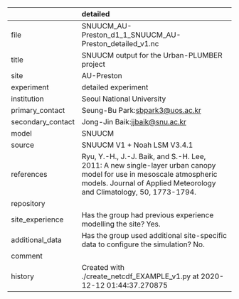 |                   | detailed                                                                                                                                                                                   |
|:------------------|:-------------------------------------------------------------------------------------------------------------------------------------------------------------------------------------------|
| file              | SNUUCM_AU-Preston_d1_1_SNUUCM_AU-Preston_detailed_v1.nc                                                                                                                                    |
| title             | SNUUCM output for the Urban-PLUMBER project                                                                                                                                                |
| site              | AU-Preston                                                                                                                                                                                 |
| experiment        | detailed experiment                                                                                                                                                                        |
| institution       | Seoul National University                                                                                                                                                                  |
| primary_contact   | Seung-Bu Park:sbpark3@uos.ac.kr                                                                                                                                                            |
| secondary_contact | Jong-Jin Baik:jjbaik@snu.ac.kr                                                                                                                                                             |
| model             | SNUUCM                                                                                                                                                                                     |
| source            | SNUUCM V1 + Noah LSM V3.4.1                                                                                                                                                                |
| references        | Ryu, Y.-H., J.-J. Baik, and S.-H. Lee, 2011: A new single-layer urban canopy model for use in mesoscale atmospheric models. Journal of Applied Meteorology and Climatology, 50, 1773-1794. |
| repository        |                                                                                                                                                                                            |
| site_experience   | Has the group had previous experience modelling the site? Yes.                                                                                                                             |
| additional_data   | Has the group used additional site-specific data to configure the simulation? No.                                                                                                          |
| comment           |                                                                                                                                                                                            |
| history           | Created with ./create_netcdf_EXAMPLE_v1.py at 2020-12-12 01:44:37.270875                                                                                                                   |
